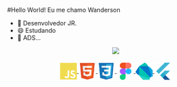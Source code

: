    #Hello World! Eu me chamo Wanderson 
- 👋 Desenvolvedor JR.
- 😄 Estudando
- 💞️ ADS...


<div align="center">
  <a href=https://github.com/WSilvaM>
 <img height="300em" src="https://github-readme-stats.vercel.app/api/top-langs/?username=WSilvaM&layout=compact&langs_count=7&theme=dracula"/>
</div
 

    
<div style="display: inline_block"><br>
        <div align="center">

  <img align="center" alt="-Js" height="40" width="40" src="https://raw.githubusercontent.com/devicons/devicon/master/icons/javascript/javascript-plain.svg">
          <img align="center" alt="WSilvaM-html" height="40" width="40" src="https://raw.githubusercontent.com/devicons/devicon/master/icons/html5/html5-original.svg">
 <img align="center" alt="WSilvaM-CSS" height="40" width="40" src="https://raw.githubusercontent.com/devicons/devicon/master/icons/css3/css3-original.svg">
            <img align="center" alt="WSilvaM-figma" height="40" width="40" src="https://raw.githubusercontent.com/devicons/devicon/master/icons/figma/figma-original.svg">
  <img align="center" alt="WSilvaM-dart" height="40" width="40" src="https://raw.githubusercontent.com/devicons/devicon/master/icons/dart/dart-original.svg">
             <img align="center" alt="WSilvaM-flutter" height="40" width="40" src="https://raw.githubusercontent.com/devicons/devicon/master/icons/flutter/flutter-original.svg">



</div>
 
 
 
 
